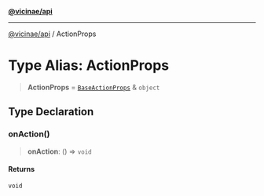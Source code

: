 [**@vicinae/api**](../README.md)

***

[@vicinae/api](../README.md) / ActionProps

# Type Alias: ActionProps

> **ActionProps** = [`BaseActionProps`](BaseActionProps.md) & `object`

## Type Declaration

### onAction()

> **onAction**: () => `void`

#### Returns

`void`
